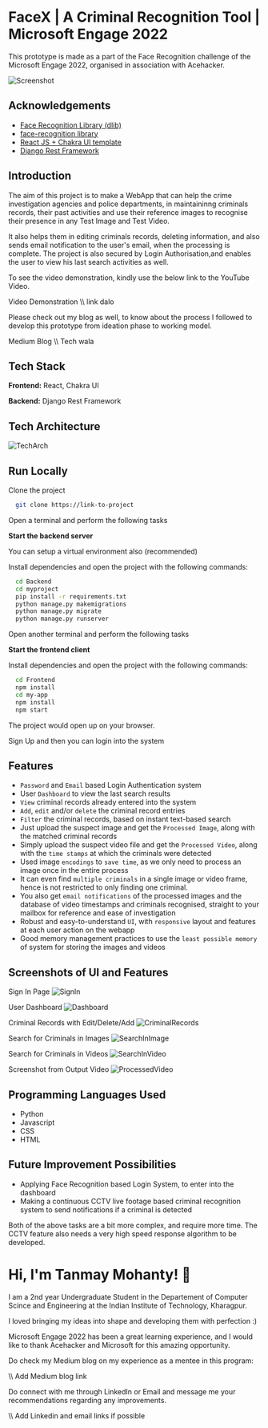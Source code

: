 
# FaceX | A Criminal Recognition Tool | Microsoft Engage 2022

This prototype is made as a part of the Face Recognition challenge of the Microsoft Engage 2022, organised in association with Acehacker.

![Screenshot](https://user-images.githubusercontent.com/74351903/170859226-913fdf0b-c4a5-4a90-bd1f-06a68771fd39.png)

## Acknowledgements

 - [Face Recognition Library (dlib)](https://github.com/davisking/dlib)
 - [face-recognition library](https://github.com/ageitgey/face_recognition)
 - [React JS + Chakra UI template](https://demos.creative-tim.com/docs-vision-ui-dashboard-chakra/)
 - [Django Rest Framework](https://betterprogramming.pub/create-a-machine-learning-api-with-django-rest-framework-967571640c46)
 


## Introduction

The aim of this project is to make a WebApp that can help the crime investigation
agencies and police departments, in maintaininng criminals records, their past activities and use their reference images to 
recognise their presence in any Test Image and Test Video.

It also helps them in editing criminals records, deleting information, 
and also sends email notification to the user's email, when the processing is complete.
The project is also secured by Login Authorisation,and enables the user to 
view his last search activities as well.

To see the video demonstration, kindly use the below link to the YouTube Video.

Video Demonstration \\\ link dalo

Please check out my blog as well, to know about the process I followed
to develop this prototype from ideation phase to working model.

Medium Blog  \\\ Tech wala



## Tech Stack

**Frontend:** React, Chakra UI 

**Backend:** Django Rest Framework 


## Tech Architecture

![TechArch](https://user-images.githubusercontent.com/74351903/170859260-14bd42b6-f522-48ce-bf90-f76c3aa61b9f.PNG)

## Run Locally

Clone the project

```bash
  git clone https://link-to-project
```

Open a terminal and perform the following tasks

**Start the backend server**

You can setup a virtual environment also (recommended)

Install dependencies and open the project with the following commands:
```bash
  cd Backend
  cd myproject
  pip install -r requirements.txt
  python manage.py makemigrations
  python manage.py migrate
  python manage.py runserver
```

Open another terminal and perform the following tasks

**Start the frontend client**

Install dependencies and open the project with the following commands:
```bash
  cd Frontend
  npm install
  cd my-app
  npm install
  npm start
```

The project would open up on your browser.

Sign Up and then you can login into the system

## Features

- `Password` and `Email` based Login Authentication system
- User `Dashboard` to view the last search results
- `View` criminal records already entered into the system
- `Add`, `edit` and/or `delete` the criminal record entries
- `Filter` the criminal records, based on instant text-based search
- Just upload the suspect image and get the `Processed Image`, along 
    with the matched criminal records
- Simply upload the suspect video file and get the `Processed Video`, 
    along with the `time stamps` at which the criminals were detected
- Used image `encodings` to `save time`, as we only need to process an image once in the entire process
- It can even find `multiple criminals` in a single image or video frame, hence is not restricted to only finding one criminal.
- You also get `email notifications` of the processed images and the database
    of video timestamps and criminals recognised, straight to your mailbox for 
    reference and ease of investigation
- Robust and easy-to-understand `UI`, with `responsive` layout and features at each user
    action on the webapp
- Good memory management practices to use the `least possible memory` of system for 
    storing the images and videos

## Screenshots of UI and Features

Sign In Page
![SignIn](https://user-images.githubusercontent.com/74351903/170859536-1e0bbeae-e5fb-41d3-94da-c06966c7efb3.png)

User Dashboard
![Dashboard](https://user-images.githubusercontent.com/74351903/170859323-0238c523-da63-4510-bb68-c219eefddb86.png)

Criminal Records with Edit/Delete/Add
![CriminalRecords](https://user-images.githubusercontent.com/74351903/170859326-c868588b-275a-4a11-b996-4c5e2cb963db.png)

Search for Criminals in Images
![SearchInImage](https://user-images.githubusercontent.com/74351903/170859332-20f1cfa4-3d7a-432a-a2b9-84b98da7fefb.png)

Search for Criminals in Videos
![SearchInVideo](https://user-images.githubusercontent.com/74351903/170859334-a8abbfe0-a52c-4fbb-8004-59b4c1a7d49f.png)

Screenshot from Output Video
![ProcessedVideo](https://user-images.githubusercontent.com/74351903/170859335-836b23e7-456a-4659-9892-7575b0d8005e.png)


## Programming Languages Used

- Python
- Javascript
- CSS
- HTML
## Future Improvement Possibilities

- Applying Face Recognition based Login System, to enter into the dashboard
- Making a continuous CCTV live footage based criminal recognition system
    to send notifications if a criminal is detected

Both of the above tasks are a bit more complex, and require more time.
The CCTV feature also needs a very high speed response algorithm to be developed.


# Hi, I'm Tanmay Mohanty! 👋

I am a 2nd year Undergraduate Student in the Departement of Computer 
Scince and Engineering at the Indian Institute of Technology,
Kharagpur.

I loved bringing my ideas into shape and developing them with perfection :)

Microsoft Engage 2022 has been a great learning experience, and 
I would like to thank Acehacker and Microsoft for this amazing opportunity.

Do check my Medium blog on my experience as a mentee in this program:

\\\ Add Medium blog link

Do connect with me through LinkedIn or Email and message me your recommendations regarding 
any improvements.

\\\ Add Linkedin and email links if possible

